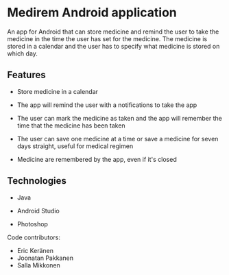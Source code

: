 # Medirem Android application
An app for Android that can store medicine and remind the user to take the medicine in the time the user has set for the medicine. The medicine is stored in a calendar and the user has to specify what medicine is stored on which day. 

## Features

- Store medicine in a calendar

- The app will remind the user with a notifications to take the app

- The user can mark the medicine as taken and the app will remember the time that the medicine has been taken

- The user can save one medicine at a time or save a medicine for seven days straight, useful for medical regimen

- Medicine are remembered by the app, even if it's closed

## Technologies

- Java

- Android Studio

- Photoshop

Code contributors:
* Eric Keränen
* Joonatan Pakkanen
* Salla Mikkonen

